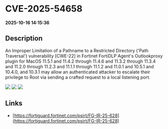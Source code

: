 # CVE-2025-54658

**2025-10-16 14:15:36**

## Description
An Improper Limitation of a Pathname to a Restricted Directory ('Path Traversal') vulnerability [CWE-22] in Fortinet FortiDLP Agent's Outlookproxy plugin for MacOS 11.5.1 and 11.4.2 through 11.4.6 and 11.3.2 through 11.3.4 and 11.2.0 through 11.2.3 and 11.1.1 through 11.1.2 and 11.0.1 and 10.5.1 and 10.4.0, and 10.3.1 may allow an authenticated attacker to escalate their privilege to Root via sending a crafted request to a local listening port.

![](https://img.shields.io/static/v1?label=Score&message=7.8&color=red)
![](https://img.shields.io/static/v1?label=Severity&message=HIGH&color=red)
![](https://img.shields.io/static/v1?label=CWE&message=Traversal&color=green)

## Links
- [https://fortiguard.fortinet.com/psirt/FG-IR-25-628](https://fortiguard.fortinet.com/psirt/FG-IR-25-628)
